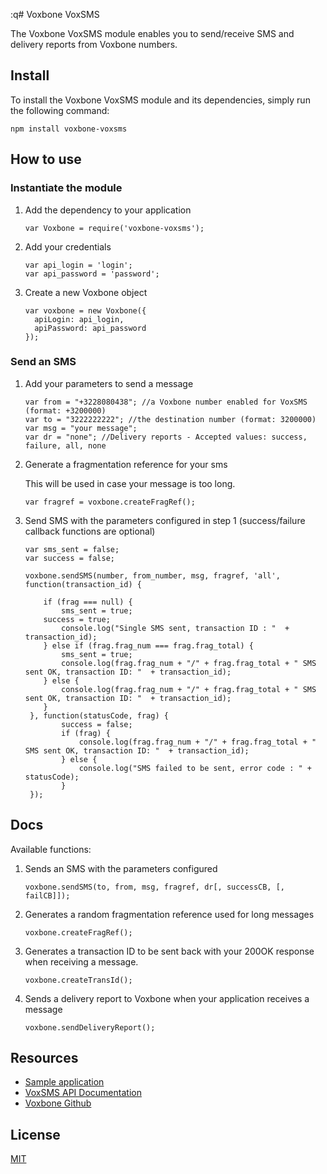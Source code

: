 :q# Voxbone VoxSMS

The Voxbone VoxSMS module enables you to send/receive SMS and delivery reports from Voxbone numbers.

## Install

To install the Voxbone VoxSMS module and its dependencies, simply run the following command:

`npm install voxbone-voxsms`

## How to use

### Instantiate the module
1. Add the dependency to your application

    `````
    var Voxbone = require('voxbone-voxsms');
    `````

2. Add your credentials

    ````
    var api_login = 'login';
    var api_password = 'password';
    ````

3. Create a new Voxbone object

    `````
    var voxbone = new Voxbone({
      apiLogin: api_login,
      apiPassword: api_password
    });
    `````

### Send an SMS

1. Add your parameters to send a message

    `````
    var from = "+3228080438"; //a Voxbone number enabled for VoxSMS (format: +3200000)
    var to = "3222222222"; //the destination number (format: 3200000)
    var msg = "your message";
    var dr = "none"; //Delivery reports - Accepted values: success, failure, all, none
    `````

2. Generate a fragmentation reference for your sms

    This will be used in case your message is too long.

    `````
    var fragref = voxbone.createFragRef();
    `````

3. Send SMS with the parameters configured in step 1 (success/failure callback functions are optional)

    `````
    var sms_sent = false;
    var success = false;
    
    voxbone.sendSMS(number, from_number, msg, fragref, 'all', function(transaction_id) {

        if (frag === null) {
            sms_sent = true;
	    success = true;
            console.log("Single SMS sent, transaction ID : "  + transaction_id);
        } else if (frag.frag_num === frag.frag_total) {
            sms_sent = true;
            console.log(frag.frag_num + "/" + frag.frag_total + " SMS sent OK, transaction ID: "  + transaction_id);
        } else {
            console.log(frag.frag_num + "/" + frag.frag_total + " SMS sent OK, transaction ID: "  + transaction_id);
	    }
     }, function(statusCode, frag) {
       	    success = false;
       	    if (frag) {
       	        console.log(frag.frag_num + "/" + frag.frag_total + " SMS sent OK, transaction ID: "  + transaction_id);
            } else {
	            console.log("SMS failed to be sent, error code : " + statusCode);
	        }
     });
    `````

## Docs

Available functions:

1.  Sends an SMS with the parameters configured

    ````
    voxbone.sendSMS(to, from, msg, fragref, dr[, successCB, [, failCB]]);
    ````

2.  Generates a random fragmentation reference used for long messages

    `````
    voxbone.createFragRef();
    `````

3.  Generates a transaction ID to be sent back with your 200OK response when receiving a message.

    `````
    voxbone.createTransId();
    `````

4.  Sends a delivery report to Voxbone when your application receives a message

    `````
    voxbone.sendDeliveryReport();
    `````

## Resources
* [Sample application](https://github.com/voxbone/voxsms-client-node)
* [VoxSMS API Documentation](https://developers.voxbone.com/docs/sms/overview/)
* [Voxbone Github](https://github.com/voxbone)

## License

[MIT](LICENSE)

[npm-url]: https://npmjs.org/package/voxbone-voxsms
[downloads-url]: https://npmjs.org/package/voxbone-voxsms
